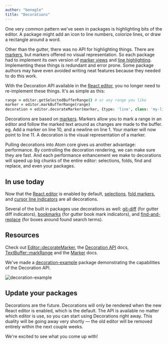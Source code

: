 ```yaml
---
author: "benogle"
title: "Decorations"
---
```


One very common pattern we've seen in packages is highlighting bits of the editor. A package might add an icon to line numbers, colorize lines, or draw a rectangle around a word.

<!--more-->

Other than the gutter, there was no API for highlighting things. There are [markers](https://flight-manual.atom-editor.cc/api/latest/api/classes/Marker.html), but markers offered no visual representation. So each package had to implement its own version of [marker views](https://github.com/atom/find-and-replace/blob/master/lib/marker-view.coffee) and [line highlighting](/packages/merge-conflicts). Implementing these things is redundant and error prone. Some package authors may have even avoided writing neat features because they needed to do this work.

With the Decoration API available in the [React editor](/blog/2014/07/22/default-to-react-editor), you no longer need to re-implement these things. It's as simple as this:

```coffee
range = editor.getSelectedBufferRange() # or any range you like
marker = editor.markBufferRange(range)
decoration = editor.decorateMarker(marker, {type: 'line', class: 'my-line-class'})
```

Decorations are based on [markers](https://flight-manual.atom-editor.cc/api/latest/api/classes/Marker.html). Markers allow you to mark a range in an editor and follow the marked text around as changes are made to the buffer. eg. Add a marker on line 10, and a newline on line 1. Your marker will now point to line 11. A decoration is the visual representation of a marker.

Pulling decorations into Atom core gives us another advantage: performance. By controlling the decoration rendering, we can make sure they are fast. And each performance enhancement we make to decorations will speed up big chunks of the entire editor: selections, folds, find and replace, and even your packages.

## In use today

Now that the [React editor](/blog/2014/07/22/default-to-react-editor) is enabled by default, [selections](https://github.com/atom/atom/blob/a82ea86a050a2a44d29a7c9e9f14c4581bd9d131/src/selection.coffee#L18), [fold markers](https://github.com/atom/atom/blob/a82ea86a050a2a44d29a7c9e9f14c4581bd9d131/src/display-buffer.coffee#L1097), and [cursor line indicators](https://github.com/atom/atom/blob/a82ea86a050a2a44d29a7c9e9f14c4581bd9d131/src/editor.coffee#L1244) are all decorations.

Several of the built in packages use decorations as well: [git-diff](https://github.com/atom/git-diff) (for gutter diff indicators), [bookmarks](https://github.com/atom/bookmarks) (for gutter book mark indicators), and [find-and-replace](https://github.com/atom/find-and-replace) (for boxes around found search terms).

## Resources

Check out [Editor::decorateMarker](https://flight-manual.atom-editor.cc/api/latest/api/classes/Editor.html#decorateMarker-instance), the [Decoration API](https://flight-manual.atom-editor.cc/api/latest/api/classes/Decoration.html) docs, [TextBuffer::markRange](https://flight-manual.atom-editor.cc/api/latest/api/classes/TextBuffer.html#markRange-instance) and the [Marker](https://flight-manual.atom-editor.cc/api/latest/api/classes/Marker.html) docs.

We've made a [decoration-example](https://github.com/atom/decoration-example) package demonstrating the capabilities of the Decoration API.

![decoration-example](https://cloud.githubusercontent.com/assets/69169/3518389/d9a8344e-06ff-11e4-9283-c32c9d99e0c1.gif)

## Update your packages

Decorations are the future. Decorations will only be rendered when the new React editor is enabled, which is the default. The API is available no matter which editor is use, so you can start using Decorations right away. This duality will be going away very shortly — the old editor will be removed entirely within the next couple weeks.

We're excited to see what you come up with!
